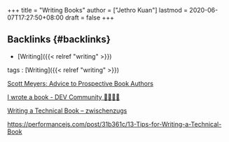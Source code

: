 +++
title = "Writing Books"
author = ["Jethro Kuan"]
lastmod = 2020-06-07T17:27:50+08:00
draft = false
+++

## Backlinks {#backlinks}

- [Writing]({{< relref "writing" >}})

tags
: [Writing]({{< relref "writing" >}})

[Scott Meyers: Advice to Prospective Book Authors](https://www.aristeia.com/authorAdvice.html)

[I wrote a book - DEV Community 👩‍💻👨‍💻](https://dev.to/trickvi/i-wrote-a-book-lfg)

[Writing a Technical Book – zwischenzugs](https://zwischenzugs.com/2016/05/15/writing-a-technical-book/)

<https://performancejs.com/post/31b361c/13-Tips-for-Writing-a-Technical-Book>
